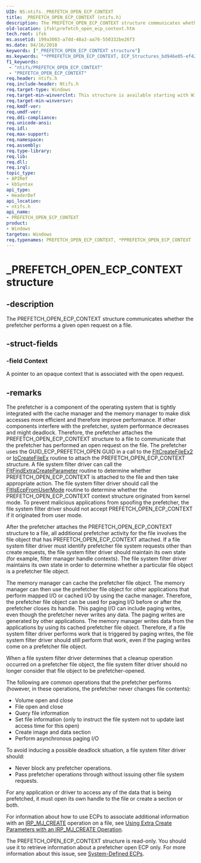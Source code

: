 ```yaml
---
UID: NS:ntifs._PREFETCH_OPEN_ECP_CONTEXT
title: _PREFETCH_OPEN_ECP_CONTEXT (ntifs.h)
description: The PREFETCH_OPEN_ECP_CONTEXT structure communicates whether the prefetcher performs a given open request on a file.
old-location: ifsk\prefetch_open_ecp_context.htm
tech.root: ifsk
ms.assetid: 199a3003-a7dd-48a3-aa76-550332be26f3
ms.date: 04/16/2018
keywords: ["_PREFETCH_OPEN_ECP_CONTEXT structure"]
ms.keywords: "*PPREFETCH_OPEN_ECP_CONTEXT, ECP_Structures_bd946e05-ef42-4fcc-93f8-bf96b6440817.xml, PPREFETCH_OPEN_ECP_CONTEXT, PPREFETCH_OPEN_ECP_CONTEXT structure pointer [Installable File System Drivers], PREFETCH_OPEN_ECP_CONTEXT, PREFETCH_OPEN_ECP_CONTEXT structure [Installable File System Drivers], _PREFETCH_OPEN_ECP_CONTEXT, ifsk.prefetch_open_ecp_context, ntifs/PPREFETCH_OPEN_ECP_CONTEXT, ntifs/PREFETCH_OPEN_ECP_CONTEXT"
f1_keywords:
 - "ntifs/PREFETCH_OPEN_ECP_CONTEXT"
 - "PREFETCH_OPEN_ECP_CONTEXT"
req.header: ntifs.h
req.include-header: Ntifs.h
req.target-type: Windows
req.target-min-winverclnt: This structure is available starting with Windows Vista.
req.target-min-winversvr: 
req.kmdf-ver: 
req.umdf-ver: 
req.ddi-compliance: 
req.unicode-ansi: 
req.idl: 
req.max-support: 
req.namespace: 
req.assembly: 
req.type-library: 
req.lib: 
req.dll: 
req.irql: 
topic_type:
- APIRef
- kbSyntax
api_type:
- HeaderDef
api_location:
- ntifs.h
api_name:
- PREFETCH_OPEN_ECP_CONTEXT
product:
- Windows
targetos: Windows
req.typenames: PREFETCH_OPEN_ECP_CONTEXT, *PPREFETCH_OPEN_ECP_CONTEXT
---
```


# _PREFETCH_OPEN_ECP_CONTEXT structure


## -description


The PREFETCH_OPEN_ECP_CONTEXT structure communicates whether the prefetcher performs a given open request on a file. 


## -struct-fields




### -field Context

A pointer to an opaque context that is associated with the open request. 


## -remarks



The prefetcher is a component of the operating system that is tightly integrated with the cache manager and the memory manager to make disk accesses more efficient and therefore improve performance. If other components interfere with the prefetcher, system performance decreases and might deadlock. Therefore, the prefetcher attaches the PREFETCH_OPEN_ECP_CONTEXT structure to a file to communicate that the prefetcher has performed an open request on the file. The prefetcher uses the GUID_ECP_PREFETCH_OPEN GUID in a call to the <a href="https://docs.microsoft.com/windows-hardware/drivers/ddi/fltkernel/nf-fltkernel-fltcreatefileex2">FltCreateFileEx2</a> or <a href="https://docs.microsoft.com/windows-hardware/drivers/ddi/ntddk/nf-ntddk-iocreatefileex">IoCreateFileEx</a> routine to attach the PREFETCH_OPEN_ECP_CONTEXT structure. A file system filter driver can call the <a href="https://docs.microsoft.com/windows-hardware/drivers/ddi/fltkernel/nf-fltkernel-fltfindextracreateparameter">FltFindExtraCreateParameter</a> routine to determine whether PREFETCH_OPEN_ECP_CONTEXT is attached to the file and then take appropriate action. The file system filter driver should call the <a href="https://docs.microsoft.com/windows-hardware/drivers/ddi/fltkernel/nf-fltkernel-fltisecpfromusermode">FltIsEcpFromUserMode</a> routine to determine whether the PREFETCH_OPEN_ECP_CONTEXT context structure originated from kernel mode. To prevent malicious applications from spoofing the prefetcher, the file system filter driver should not accept PREFETCH_OPEN_ECP_CONTEXT if it originated from user mode.

After the prefetcher attaches the PREFETCH_OPEN_ECP_CONTEXT structure to a file, all additional prefetcher activity for the file involves the file object that has PREFETCH_OPEN_ECP_CONTEXT attached. If a file system filter driver must identify prefetcher file system requests other than create requests, the file system filter driver should maintain its own state (for example, filter manager handle contexts). The file system filter driver maintains its own state in order to determine whether a particular file object is a prefetcher file object.

The memory manager can cache the prefetcher file object. The memory manager can then use the prefetcher file object for other applications that perform mapped I/O or cached I/O by using the cache manager. Therefore, the prefetcher file object can be used for paging I/O before or after the prefetcher closes its handle. This paging I/O can include paging writes, even though the prefetcher never writes any data. The paging writes are generated by other applications. The memory manager writes data from the applications by using its cached prefetcher file object. Therefore, if a file system filter driver performs work that is triggered by paging writes, the file system filter driver should still perform that work, even if the paging writes come on a prefetcher file object. 

When a file system filter driver determines that a cleanup operation occurred on a prefetcher file object, the file system filter driver should no longer consider that file object to be prefetcher-opened.

The following are common operations that the prefetcher performs (however, in these operations, the prefetcher never changes file contents):

<ul>
<li>
Volume open and close

</li>
<li>
File open and close

</li>
<li>
Query file information

</li>
<li>
Set file information (only to instruct the file system not to update last access time for this open)

</li>
<li>
Create image and data section

</li>
<li>
Perform asynchronous paging I/O

</li>
</ul>
To avoid inducing a possible deadlock situation, a file system filter driver should:

<ul>
<li>
Never block any prefetcher operations.

</li>
<li>
Pass prefetcher operations through without issuing other file system requests. 

</li>
</ul>
For any application or driver to access any of the data that is being prefetched, it must open its own handle to the file or create a section or both.

For information about how to use ECPs to associate additional information with an <a href="https://docs.microsoft.com/windows-hardware/drivers/ifs/irp-mj-create">IRP_MJ_CREATE</a> operation on a file, see <a href="https://docs.microsoft.com/windows-hardware/drivers/ifs/using-extra-create-parameters-with-an-irp-mj-create-operation">Using Extra Create Parameters with an IRP_MJ_CREATE Operation</a>. 

The PREFETCH_OPEN_ECP_CONTEXT structure is read-only. You should use it to retrieve information about a prefetcher open ECP only. For more information about this issue, see <a href="https://docs.microsoft.com/windows-hardware/drivers/ifs/system-defined-ecps">System-Defined ECPs</a>.




